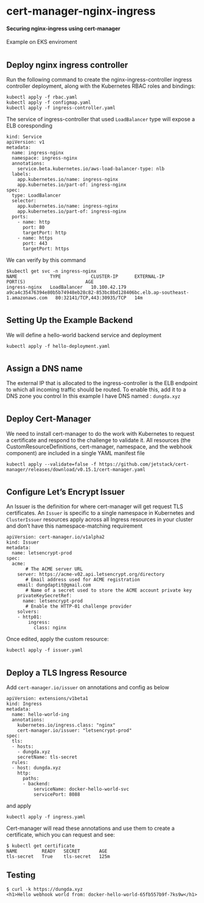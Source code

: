 # cert-manager-nginx-ingress
#### Securing nginx-ingress using cert-manager 
Example on EKS enviroment
#
## Deploy nginx ingress controller
Run the following command to create the nginx-ingress-controller ingress controller deployment, along with the Kubernetes RBAC roles and bindings:
```hcl
kubectl apply -f rbac.yaml
kubectl apply -f configmap.yaml
kubectl apply -f ingress-controller.yaml
```

The service of ingress-controller that used `LoadBalancer` type will expose a ELB coresponding 

```hcl
kind: Service
apiVersion: v1
metadata:
  name: ingress-nginx
  namespace: ingress-nginx
  annotations:
    service.beta.kubernetes.io/aws-load-balancer-type: nlb
  labels:
    app.kubernetes.io/name: ingress-nginx
    app.kubernetes.io/part-of: ingress-nginx
spec:
  type: LoadBalancer
  selector:
    app.kubernetes.io/name: ingress-nginx
    app.kubernetes.io/part-of: ingress-nginx
  ports:
    - name: http
      port: 80
      targetPort: http
    - name: https
      port: 443
      targetPort: https
```
We can verify by this command
```hcl
$kubectl get svc -n ingress-nginx
NAME            TYPE           CLUSTER-IP      EXTERNAL-IP                                                                          PORT(S)                      AGE
ingress-nginx   LoadBalancer   10.100.42.179   a9ca4c35476394e80b5b74948eb28c82-853bc8bd128406bc.elb.ap-southeast-1.amazonaws.com   80:32141/TCP,443:30935/TCP   14m
```
#

## Setting Up the Example Backend
We will define a hello-world backend service and deployment
```hcl
kubectl apply -f hello-deployment.yaml
```
#
## Assign a DNS name 
The external IP that is allocated to the ingress-controller is the ELB endpoint to which all incoming traffic should be routed. To enable this, add it to a DNS zone you control
In this example I have DNS named : `dungda.xyz`
#
## Deploy Cert-Manager
We need to install cert-manager to do the work with Kubernetes to request a certificate and respond to the challenge to validate it.
All resources (the CustomResourceDefinitions, cert-manager, namespace, and the webhook component) are included in a single YAML manifest file
```hcl
kubectl apply --validate=false -f https://github.com/jetstack/cert-manager/releases/download/v0.15.1/cert-manager.yaml
```
#
## Configure Let’s Encrypt Issuer
An Issuer is the definition for where cert-manager will get request TLS certificates. An `Issuer` is specific to a single namespace in Kubernetes and `ClusterIssuer` resources apply across all Ingress resources in your cluster and don’t have this namespace-matching requirement

```hcl
apiVersion: cert-manager.io/v1alpha2
kind: Issuer
metadata:
  name: letsencrypt-prod
spec:
  acme:
       # The ACME server URL
    server: https://acme-v02.api.letsencrypt.org/directory
       # Email address used for ACME registration
    email: dungdaptit@gmail.com
       # Name of a secret used to store the ACME account private key
    privateKeySecretRef:
      name: letsencrypt-prod
       # Enable the HTTP-01 challenge provider
    solvers:
    - http01:
        ingress:
          class: nginx
```

Once edited, apply the custom resource:
```hcl
kubectl apply -f issuer.yaml
```

#
## Deploy a TLS Ingress Resource 
Add `cert-manager.io/issuer` on annotations and config as below

```hcl
apiVersion: extensions/v1beta1
kind: Ingress
metadata:
  name: hello-world-ing
  annotations:
    kubernetes.io/ingress.class: "nginx"
    cert-manager.io/issuer: "letsencrypt-prod"
spec:
  tls:
  - hosts:
    - dungda.xyz
    secretName: tls-secret
  rules:
  - host: dungda.xyz
    http:
      paths:
      - backend:
          serviceName: docker-hello-world-svc
          servicePort: 8088
```
and apply 
```hcl
kubectl apply -f ingress.yaml
```
Cert-manager will read these annotations and use them to create a certificate, which you can request and see:
```hcl
$ kubectl get certificate
NAME         READY   SECRET       AGE
tls-secret   True    tls-secret   125m
```

## Testing
```hcl
$ curl -k https://dungda.xyz
<h1>Hello webhook world from: docker-hello-world-65fb557b9f-7ks9w</h1>
```
